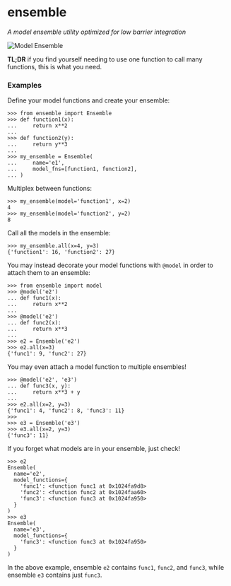 # ensemble

*A model ensemble utility optimized for low barrier integration*

![Model Ensemble](https://www.opendoor.com/w/wp-content/uploads/2018/11/the-intuition-behind-opendoor-home-pricing.png)

**TL;DR** if you find yourself needing to use one function to call many functions, this is what you need.

### Examples

Define your model functions and create your ensemble:

```
>>> from ensemble import Ensemble
>>> def function1(x):
...     return x**2
...
>>> def function2(y):
...     return y**3
...
>>> my_ensemble = Ensemble(
...     name='e1',
...     model_fns=[function1, function2],
... )
```

Multiplex between functions:

```
>>> my_ensemble(model='function1', x=2)
4
>>> my_ensemble(model='function2', y=2)
8
```

Call all the models in the ensemble:

```
>>> my_ensemble.all(x=4, y=3)
{'function1': 16, 'function2': 27}
```

You may instead decorate your model functions with `@model` in order to attach them to an ensemble:

```
>>> from ensemble import model
>>> @model('e2')
... def func1(x):
...     return x**2
...
>>> @model('e2')
... def func2(x):
...     return x**3
...
>>> e2 = Ensemble('e2')
>>> e2.all(x=3)
{'func1': 9, 'func2': 27}
```

You may even attach a model function to multiple ensembles!

```
>>> @model('e2', 'e3')
... def func3(x, y):
...     return x**3 + y
...
>>> e2.all(x=2, y=3)
{'func1': 4, 'func2': 8, 'func3': 11}
>>>
>>> e3 = Ensemble('e3')
>>> e3.all(x=2, y=3)
{'func3': 11}
```

If you forget what models are in your ensemble, just check!

```
>>> e2
Ensemble(
  name='e2',
  model_functions={
    'func1': <function func1 at 0x1024fa9d8>
    'func2': <function func2 at 0x1024faa60>
    'func3': <function func3 at 0x1024fa950>
  }
)
>>> e3
Ensemble(
  name='e3',
  model_functions={
    'func3': <function func3 at 0x1024fa950>
  }
)
```

In the above example, ensemble `e2` contains `func1`, `func2`, and `func3`, while ensemble `e3` contains just `func3`.
